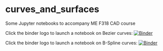 # curves_and_surfaces
Some Jupyter notebooks to accompany ME F318 CAD course

Click the binder logo to launch a notebook on Bezier curves:
[![Binder](https://mybinder.org/badge_logo.svg)](https://mybinder.org/v2/gh/amit112amit/curves_and_surfaces/HEAD?labpath=BezierCurves.ipynb)

Click the binder logo to launch a notebook on B-Spline curves:
[![Binder](https://mybinder.org/badge_logo.svg)](https://mybinder.org/v2/gh/amit112amit/curves_and_surfaces/HEAD?labpath=BSplineCurves.ipynb)
